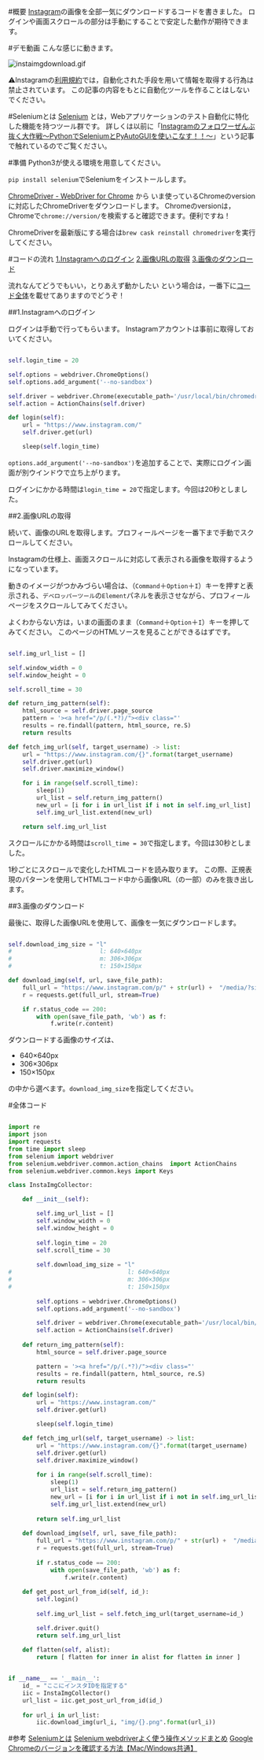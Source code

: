#概要
[Instagram](https://www.instagram.com/)の画像を全部一気にダウンロードするコードを書きました。
ログインや画面スクロールの部分は手動にすることで安定した動作が期待できます。

#デモ動画
こんな感じに動きます。

![instaimgdownload.gif](https://qiita-image-store.s3.ap-northeast-1.amazonaws.com/0/435380/bddaaa8c-30b8-46c7-a5f1-738fa70b65b0.gif)


⚠️Instagramの[利用規約](https://www.facebook.com/help/instagram/478745558852511)では，自動化された手段を用いて情報を取得する行為は禁止されています。
この記事の内容をもとに自動化ツールを作ることはしないでください。

#Seleniumとは
[Selenium](https://www.seleniumhq.org/) とは，Webアプリケーションのテスト自動化に特化した機能を持つツール群です。
詳しくは以前に「[Instagramのフォロワーぜんぶ抜く大作戦〜PythonでSeleniumとPyAutoGUIを使いこなす！！〜](https://qiita.com/ekkyu/items/a3b79b3c6b8fce5b2fe9)」という記事で触れているのでご覧ください。

#準備
Python3が使える環境を用意してください。

`pip install selenium`でSeleniumをインストールします。

[ChromeDriver - WebDriver for Chrome](https://sites.google.com/a/chromium.org/chromedriver/downloads) から
いま使っているChromeのversionに対応したChromeDriverをダウンロードします。
Chromeのversionは，Chromeで`chrome://version/`を検索すると確認できます。便利ですね！

ChromeDriverを最新版にする場合は`brew cask reinstall chromedriver`を実行してください。

#コードの流れ
[1.Instagramへのログイン](#1instagramへのログイン)
[2.画像URLの取得](#2画像URLの取得)
[3.画像のダウンロード](#3画像のダウンロード)

流れなんてどうでもいい，とりあえず動かしたい
という場合は，一番下に[コード全体](#全体コード)を載せてありますのでどうぞ！

##1.Instagramへのログイン

ログインは手動で行ってもらいます。
Instagramアカウントは事前に取得しておいてください。

```python

self.login_time = 20

self.options = webdriver.ChromeOptions()
self.options.add_argument('--no-sandbox')

self.driver = webdriver.Chrome(executable_path='/usr/local/bin/chromedriver', options=self.options)
self.action = ActionChains(self.driver)

def login(self):
    url = "https://www.instagram.com/"
    self.driver.get(url)

    sleep(self.login_time)
```

`options.add_argument('--no-sandbox')`を追加することで、実際にログイン画面が別ウインドウで立ち上がります。

ログインにかかる時間は`login_time = 20`で指定します。今回は20秒としました。



##2.画像URLの取得

続いて、画像のURLを取得します。プロフィールページを一番下まで手動でスクロールしてください。

Instagramの仕様上、画面スクロールに対応して表示される画像を取得するようになっています。

動きのイメージがつかみづらい場合は、（`Command`＋`Option`＋`I`）キーを押すと表示される、`デベロッパーツール`の`Element`パネルを表示させながら、プロフィールページをスクロールしてみてください。

よくわからない方は，いまの画面のまま（`Command`＋`Option`＋`I`）キーを押してみてください。
このページのHTMLソースを見ることができるはずです。


```python

self.img_url_list = []

self.window_width = 0
self.window_height = 0

self.scroll_time = 30

def return_img_pattern(self):
    html_source = self.driver.page_source
    pattern = '><a href="/p/(.*?)/"><div class="'
    results = re.findall(pattern, html_source, re.S)
    return results

def fetch_img_url(self, target_username) -> list:
    url = "https://www.instagram.com/{}".format(target_username)
    self.driver.get(url)
    self.driver.maximize_window()

    for i in range(self.scroll_time):
        sleep(1)
        url_list = self.return_img_pattern()
        new_url = [i for i in url_list if i not in self.img_url_list]
        self.img_url_list.extend(new_url)

    return self.img_url_list
```

スクロールにかかる時間は`scroll_time = 30`で指定します。今回は30秒としました。

1秒ごとにスクロールで変化したHTMLコードを読み取ります。
この際、正規表現のパターンを使用してHTMLコード中から画像URL（の一部）のみを抜き出します。

##3.画像のダウンロード

最後に、取得した画像URLを使用して、画像を一気にダウンロードします。

```python

self.download_img_size = "l"
#                         l: 640×640px
#                         m: 306×306px
#                         t: 150×150px

def download_img(self, url, save_file_path):
    full_url = "https://www.instagram.com/p/" + str(url) +  "/media/?size=" + self.download_img_size
    r = requests.get(full_url, stream=True)

    if r.status_code == 200:
        with open(save_file_path, 'wb') as f:
            f.write(r.content)
```

ダウンロードする画像のサイズは、

- 640×640px
- 306×306px
- 150×150px

の中から選べます。`download_img_size`を指定してください。


#全体コード
```python

import re
import json
import requests
from time import sleep
from selenium import webdriver
from selenium.webdriver.common.action_chains  import ActionChains
from selenium.webdriver.common.keys import Keys

class InstaImgCollector:

    def __init__(self):

        self.img_url_list = []
        self.window_width = 0
        self.window_height = 0
        
        self.login_time = 20
        self.scroll_time = 30
        
        self.download_img_size = "l"
#      　　　　　　　    　　　　　   l: 640×640px
#      　　　　　　　　　    　　  　 m: 306×306px
#       　　　　　　　　　　　    　  t: 150×150px
        
        self.options = webdriver.ChromeOptions()
        self.options.add_argument('--no-sandbox')

        self.driver = webdriver.Chrome(executable_path='/usr/local/bin/chromedriver', options=self.options)
        self.action = ActionChains(self.driver)
    
    def return_img_pattern(self):
        html_source = self.driver.page_source

        pattern = '><a href="/p/(.*?)/"><div class="'
        results = re.findall(pattern, html_source, re.S)
        return results

    def login(self):
        url = "https://www.instagram.com/"
        self.driver.get(url)

        sleep(self.login_time)

    def fetch_img_url(self, target_username) -> list:
        url = "https://www.instagram.com/{}".format(target_username)
        self.driver.get(url)
        self.driver.maximize_window()
        
        for i in range(self.scroll_time):
            sleep(1)
            url_list = self.return_img_pattern()
            new_url = [i for i in url_list if i not in self.img_url_list]
            self.img_url_list.extend(new_url)
        
        return self.img_url_list
        
    def download_img(self, url, save_file_path):
        full_url = "https://www.instagram.com/p/" + str(url) +  "/media/?size=" + self.download_img_size
        r = requests.get(full_url, stream=True)
        
        if r.status_code == 200:
            with open(save_file_path, 'wb') as f:
                f.write(r.content)
    
    def get_post_url_from_id(self, id_):
        self.login()
        
        self.img_url_list = self.fetch_img_url(target_username=id_)

        self.driver.quit()
        return self.img_url_list
    
    def flatten(self, alist):
        return [ flatten for inner in alist for flatten in inner ]


if __name__ == '__main__':
    id_ = "ここにインスタIDを指定する"
    iic = InstaImgCollector()
    url_list = iic.get_post_url_from_id(id_)
    
    for url_i in url_list:
        iic.download_img(url_i, "img/{}.png".format(url_i))
```

#参考
[Seleniumとは](https://e-algorithm.xyz/selenium/)
[Selenium webdriverよく使う操作メソッドまとめ](https://qiita.com/mochio/items/dc9935ee607895420186)
[Google Chromeのバージョンを確認する方法【Mac/Windows共通】](https://digitalnews365.com/chrome-version-check)
